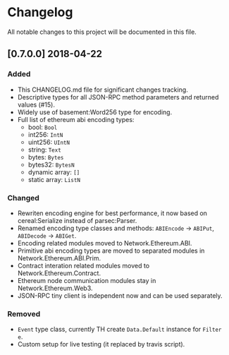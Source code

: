 # Changelog
All notable changes to this project will be documented in this file.

## [0.7.0.0] 2018-04-22
### Added
- This CHANGELOG.md file for significant changes tracking.
- Descriptive types for all JSON-RPC method parameters and returned values (#15).
- Widely use of basement:Word256 type for encoding.
- Full list of ethereum abi encoding types:
  * bool: `Bool`
  * int256: `IntN`
  * uint256: `UIntN`
  * string: `Text`
  * bytes: `Bytes`
  * bytes32: `BytesN`
  * dynamic array: `[]`
  * static array: `ListN`

### Changed
- Rewriten encoding engine for best performance, it now based on cereal:Serialize instead of parsec:Parser.
- Renamed encoding type classes and methods: `ABIEncode` -> `ABIPut`, `ABIDecode` -> `ABIGet`.
- Encoding related modules moved to Network.Ethereum.ABI.
- Primitive abi encoding types are moved to separated modules in Network.Ethereum.ABI.Prim.
- Contract interation related modules moved to Network.Ethereum.Contract.
- Ethereum node communication modules stay in Network.Ethereum.Web3.
- JSON-RPC tiny client is independent now and can be used separately.

### Removed
- `Event` type class, currently TH create `Data.Default` instance for `Filter e`.
- Custom setup for live testing (it replaced by travis script).
